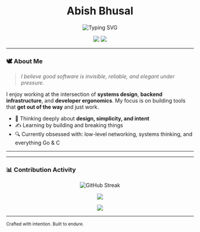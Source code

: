 <h1 align="center" style="border-bottom: none;">Abish Bhusal</h1>
<p align="center">
  <img src="https://readme-typing-svg.herokuapp.com/?center=true&vCenter=true&lines=Just+A+Tech+Guy;Code+and+Culture" alt="Typing SVG" />
</p>

<p align="center">
  <a href="https://abishbhusal.com.np"><img src="https://img.shields.io/badge/Website-000000?style=flat&logo=About.me&logoColor=white" /></a>
  <a href="mailto:abish.bhusal@gmail.com"><img src="https://img.shields.io/badge/Email-0078D4?style=flat&logo=gmail&logoColor=white" /></a>
</p>

---

### 🕊️ About Me

> *I believe good software is invisible, reliable, and elegant under pressure.*

I enjoy working at the intersection of **systems design**, **backend infrastructure**, and **developer ergonomics**. My focus is on building tools that **get out of the way** and just work.

- 🧠 Thinking deeply about **design, simplicity, and intent**
- ✍️ Learning by building and breaking things
- 🔍 Currently obsessed with: low-level networking, systems thinking, and everything Go & C

---
---

### 📊 Contribution Activity

<p align="center">
  <img src="https://github-readme-streak-stats.herokuapp.com/?user=abishz17&theme=default" alt="GitHub Streak" />
</p>

<p align="center">
  <img src="https://github-readme-activity-graph.vercel.app/graph?username=abishz17&bg_color=ffffff&color=000000&line=000000&point=444444&area=true&hide_border=true" />
</p>

<p align="center">
  <img src="https://github-readme-stats.vercel.app/api?username=abishz17&show_icons=true&hide=stars&theme=default&hide_border=true" />
</p>

---

<sub align="center">Crafted with intention. Built to endure.</sub>

